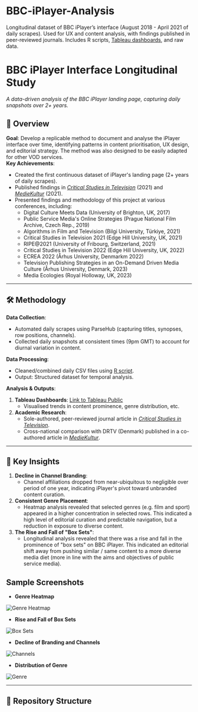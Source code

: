 # BBC-iPlayer-Analysis
Longitudinal dataset of BBC iPlayer’s interface (August 2018 - April 2021 of daily scrapes). Used for UX and content analysis, with findings published in peer-reviewed journals. Includes R scripts, [Tableau dashboards](https://public.tableau.com/app/profile/jp.kelly8457/viz/AnAnalysisoftheBBCiPlayer/iPlayerAnalysis), and raw data.

# BBC iPlayer Interface Longitudinal Study  
*A data-driven analysis of the BBC iPlayer landing page, capturing daily snapshots over 2+ years.*  

## 📌 Overview  
**Goal**: Develop a replicable method to document and analyse the iPlayer interface over time, identifying patterns in content prioritisation, UX design, and editorial strategy. The method was also designed to be easily adapted for other VOD services.  
**Key Achievements**:  
- Created the first continuous dataset of iPlayer's landing page (2+ years of daily scrapes).  
- Published findings in [*Critical Studies in Television*](https://journals.sagepub.com/doi/full/10.1177/17496020211024201) (2021) and [*MedieKultur*](https://tidsskrift.dk/mediekultur/article/view/122386) (2021).
- Presented findings and methodology of this project at various conferences, including:
  * Digital Culture Meets Data (University of Brighton, UK, 2017)
  * Public Service Media's Online Strategies (Prague National Film Archive, Czech Rep., 2019)
  * Algorithms in Film and Television (Bilgi University, Türkiye, 2021)
  * Critical Studies in Television 2021 (Edge Hill University, UK, 2021)
  * RIPE@2021 (University of Fribourg, Switzerland, 2021)
  * Critical Studies in Television 2022 (Edge Hill University, UK, 2022)
  * ECREA 2022 (Århus University, Denmarkm 2022)
  * Television Publishing Strategies in an On-Demand Driven Media Culture (Århus University, Denmark, 2023)
  * Media Ecologies (Royal Holloway, UK, 2023)

---

## 🛠️ Methodology  
**Data Collection**:  
- Automated daily scrapes using ParseHub (capturing titles, synopses, row positions, channels).  
- Collected daily snapshots at consistent times (9pm GMT) to account for diurnal variation in content.  

**Data Processing**:  
- Cleaned/combined daily CSV files using [R script](https://figshare.com/articles/software/R_Script_-_Cleaning_BBC_iPlayer_Interface_Data/13296437?file=25619456).  
- Output: Structured dataset for temporal analysis.  

**Analysis & Outputs**:  
1. **Tableau Dashboards**: [Link to Tableau Public](https://public.tableau.com/app/profile/jp.kelly8457/viz/AnAnalysisoftheBBCiPlayer/iPlayerAnalysis)  
   - Visualised trends in content prominence, genre distribution, etc.  
2. **Academic Research**:  
   - Sole-authored, peer-reviewed journal article in [*Critical Studies in Television*](https://journals.sagepub.com/doi/full/10.1177/17496020211024201).  
   - Cross-national comparison with DRTV (Denmark) published in a co-authored article in [*MedieKultur*](https://tidsskrift.dk/mediekultur/article/view/122386).  

---

## 🎯 Key Insights  
1. **Decline in Channel Branding**:  
   - Channel affiliations dropped from near-ubiquitous to negligible over period of one year, indicating iPlayer's pivot toward unbranded content curation.
2. **Consistent Genre Placement**:
   - Heatmap analysis revealed that selected genres (e.g. film and sport) appeared in a higher concentration in selected rows. This indicated a high level of editorial curation and predictable navigation, but a reduction in exposure to diverse content.
3. **The Rise and Fall of "Box Sets"**:
   - Longitudinal analysis revealed that there was a rise and fall in the prominence of "box sets" on BBC iPlayer. This indicated an editorial shift away from pushing similar / same content to a more diverse media diet (more in line with the aims and objectives of public service media).

## Sample Screenshots


- **Genre Heatmap**
  
![Genre Heatmap](https://github.com/user-attachments/assets/84cc2ec6-cade-4494-ac3d-46da7ed69378)


- **Rise and Fall of Box Sets**
  
![Box Sets](https://github.com/user-attachments/assets/1a266b17-7d40-41a7-ade1-f1c990531930)


- **Decline of Branding and Channels**
  
![Channels](https://github.com/user-attachments/assets/ff4953f8-81fe-4a85-a250-9a827dda4d4f)


- **Distribution of Genre**
  
![Genre](https://github.com/user-attachments/assets/242032d5-7fae-4f31-8601-edfe17368121)

---

## 📂 Repository Structure  
